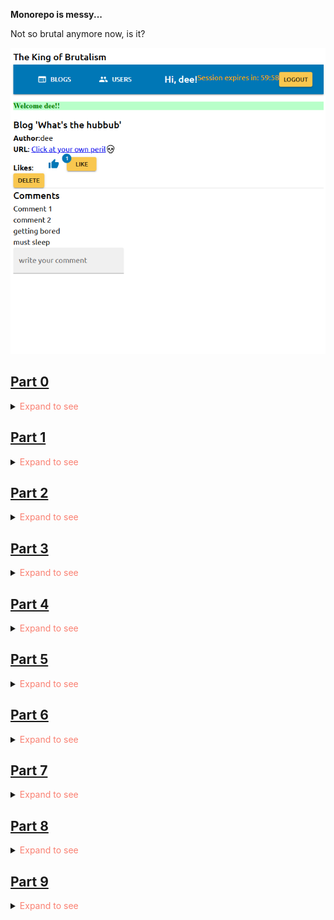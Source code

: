 <p><strong>Monorepo is messy...</strong></p>
<p>Not so brutal anymore now, is it?</p>

![alt text](image.png)

<h2><a href="https://github.com/boolYikes/fsopen/tree/main/Part00">Part 0</a></h2>
<details>
    <summary><span style="color:salmon">Expand to see</span></summary>
    <ul>
        <li>Ex01</li>
        <li>Ex02</li>
        <li>Ex03</li>
        <li><a href="https://github.com/boolYikes/fsopen/blob/main/Part00/ex04.md">Ex04</a></li>
        <li><a href="https://github.com/boolYikes/fsopen/blob/main/Part00/ex05.md">Ex05</a></li>
        <li><a href="https://github.com/boolYikes/fsopen/blob/main/Part00/ex06.md">Ex06</a></li>
    </ul>
</details>
<h2><a href="https://github.com/boolYikes/fsopen/tree/main/Part01">Part 1</a></h2>
<details>
    <summary><span style="color:salmon">Expand to see</span></summary>
    <ul>
        <li><a href="https://github.com/boolYikes/fsopen/tree/main/Part01/courseinfo/README.md">Ex1.1-1.5 course info</a></li>
        <li><a href="https://github.com/boolYikes/fsopen/tree/main/Part01/unicafe/README.md">Ex1.6-1.11 unicafe</a></li>
        <li><a href="https://github.com/boolYikes/fsopen/tree/main/Part01/anecdotes/README.md">Ex1.12-1.14 anecdote</a></li>
    </ul>
</details>
<h2><a href="https://github.com/boolYikes/fsopen/tree/main/Part02">Part 2</a></h2>
<details>
    <summary><span style="color:salmon">Expand to see</span></summary>
    <ul>
        <li><a href="https://github.com/boolYikes/fsopen/tree/main/Part02/courseinfo_continued">Ex2.1-2.5 course info continued</a></li>
        <li><a href="https://github.com/boolYikes/fsopen/tree/main/Part02/phonebook">Ex2.6-2.17 phonebook</a></li>
        <li><a href="https://github.com/boolYikes/fsopen/tree/main/Part02/data_for_countries">Ex2.18-2.20 data for countries</a></li>
    </ul>
</details>
<h2><a href="https://github.com/boolYikes/fsopen/tree/main/Part03">Part 3</a></h2>
<details>
    <summary><span style="color:salmon">Expand to see</span></summary>
    <ul>
        <li><a href="https://github.com/boolYikes/fsopen/tree/main/Part03/phonebook_backend">Ex3.1-3.11 phonebook backend</a></li>
        <li><a href="https://github.com/boolYikes/fsopen/tree/main/Part03/phonebook_backend/mongo.js">Ex3.12 phonebook database</a></li>
        <li><a href="https://github.com/boolYikes/fsopen/tree/main/Part03/phonebook_backend">Ex3.13-3.22 phonebook</a></li>
    </ul>
</details>
<h2><a href="https://github.com/boolYikes/fsopen/tree/main/Part04">Part 4</a></h2>
<details>
    <summary><span style="color:salmon">Expand to see</span></summary>
    <ul>
        <li><a href="https://github.com/boolYikes/fsopen/tree/main/Part04/blogList">Ex4.1-4.23 blog list</a></li>
    </ul>
</details>
<h2><a href="https://github.com/boolYikes/fsopen/tree/main/Part05">Part 5</a></h2>
<details>
    <summary><span style="color:salmon">Expand to see</span></summary>
    <ul>
        <li><a href="https://github.com/boolYikes/fsopen/tree/main/Part05/bloglist-frontend">Ex5.1-5.12 frontend</a></li>
        <li><a href="https://github.com/boolYikes/fsopen/tree/main/Part04/blogList">Ex5.1-5.16 backend</a></li>
        <li><a href="https://github.com/boolYikes/fsopen/tree/main/playwright">Ex5.17-5.23 end-to-end test with Playwright</a></li>
    </ul>
</details>
<h2><a href="https://github.com/boolYikes/fsopen/tree/main/Part06">Part 6</a></h2>
<details>
    <summary><span style="color:salmon">Expand to see</span></summary>
    <ul>
        <li><a href="https://github.com/boolYikes/fsopen/tree/main/Part06/unicafe-redux">Ex6.1-6.2 unicafe revisited</a></li>
        <li><a href="https://github.com/boolYikes/fsopen/tree/main/Part06/redux-anecdotes">Ex6.3-6.19 anecdote revisited</a></li>
        <li><a href="https://github.com/boolYikes/fsopen/tree/main/Part06/query-anecdotes">Ex6.20-6.24 anecdote with react query and useReduce</a></li>
    </ul>
</details>
<h2><a href="https://github.com/boolYikes/fsopen/tree/main/Part07">Part 7</a></h2>
<details>
    <summary><span style="color:salmon">Expand to see</span></summary>
    <ul>
        <li><a href="https://github.com/boolYikes/fsopen/tree/main/Part07/routed-anecdotes">Ex7.1-7.6 Routed anecdotes & custom hooks</a></li>
        <li><a href="https://github.com/boolYikes/fsopen/tree/main/Part07/country-hook">Ex7.7-7.8 Countries with custom hooks</a></li>
        <li><a href="https://github.com/boolYikes/fsopen/tree/main/Part07/blogList-revisited">Ex7.9-7.21 Bloglist revisited</a></li>
    </ul>
</details>
<h2><a href="https://github.com/boolYikes/fsopen/tree/main/Part08">Part 8</a></h2>
<details>
    <summary><span style="color:salmon">Expand to see</span></summary>
    <ul>
        <li>Note 1: `useServer` must be imported like this: require('graphql-ws/use/ws')</li>
        <li>Note 2: Not `pubsub.asyncIterator` but `pubsub.asyncIterableIterator`</li>
        <li>Note 3: Since the use of non-standalone server, you must manually go to the <a href="https://studio.apollographql.com/sandbox/explorer">sandbox url</a> for the backend UI</li>
        <li>Note 4: n+1 was solved by populating books and then measuring length of the books attrib</li>
        <li><a href="https://github.com/boolYikes/fsopen/tree/main/Part08/books-info">Ex8.1-8.7 Library with GraphQL</a></li>
        <li><a href="https://github.com/boolYikes/fsopen/tree/main/Part08/library-frontend">Ex8.8-8.12 Library frontend</a></li>
        <li><a href="https://github.com/boolYikes/fsopen/tree/main/Part08/books-info">Ex8.13-8.16 Library DB</a></li>
        <li><a href="https://github.com/boolYikes/fsopen/tree/main/Part08/library-frontend">Ex8.17-8.22 Library login & filter</a></li>
        <li><a href="https://github.com/boolYikes/fsopen/tree/main/Part08/library-frontend">Ex8.23-8.26 Library pub-sub</a></li>
    </ul>
</details>
<h2><a href="https://github.com/boolYikes/fsopen/tree/main/Part09">Part 9</a></h2>
<details>
    <summary><span style="color:salmon">Expand to see</span></summary>
    <ul>
        <li>Note 1: Added tags to commits</li>
        <li>Note 2: Ignore the commit messages that says "part10".</li>
        <li><a href="https://github.com/boolYikes/fsopen/tree/9.1/Part09/prac">Ex9.1 Body mass index</a></li>
        <li><a href="https://github.com/boolYikes/fsopen/tree/9.2/Part09/prac">Ex9.2 Exercise calculator</a></li>
        <li><a href="https://github.com/boolYikes/fsopen/tree/9.3/Part09/prac">Ex9.3 Command line</a></li>
        <li><a href="https://github.com/boolYikes/fsopen/tree/9.4/Part09/prac">Ex9.4 Express</a></li>
        <li><a href="https://github.com/boolYikes/fsopen/tree/9.5/Part09/prac">Ex9.5 WebBMI</a></li>
        <li><a href="https://github.com/boolYikes/fsopen/tree/9.6/Part09/prac">Ex9.6 Eslint</a></li>
        <li><a href="https://github.com/boolYikes/fsopen/tree/9.7/Part09/prac">Ex9.7 WebExercises</a></li>
        <li><a href="https://github.com/boolYikes/fsopen/tree/9.8/Part09/patientor/patientor_back">Ex9.8 Patientor backend 1</a></li>
        <li><a href="https://github.com/boolYikes/fsopen/tree/9.9/Part09/patientor">Ex9.9 Patientor backend 2</a></li>
        <li><a href="https://github.com/boolYikes/fsopen/tree/9.10/Part09/patientor">Ex9.10 Patientor backend 3</a></li>
        <li><a href="https://github.com/boolYikes/fsopen/tree/9.11/Part09/patientor">Ex9.11 Patientor backend 4</a></li>
        <li><a href="https://github.com/boolYikes/fsopen/tree/9.12/Part09/patientor">Ex9.12 Patientor backend 5</a></li>
        <li><a href="https://github.com/boolYikes/fsopen/tree/9.13/Part09/patientor">Ex9.13 Patientor backend 6</a></li>
        <li><a href="https://github.com/boolYikes/fsopen/tree/9.14/Part09/patientor">Ex9.14 Patientor backend 7</a></li>
        <li><a href="https://github.com/boolYikes/fsopen/tree/9.15/Part09/react-ts">Ex9.15 Vite with Typescript</a></li>
        <li><a href="https://github.com/boolYikes/fsopen/tree/9.16/Part09/react-ts">Ex9.16</a></li>
        <li><a href="https://github.com/boolYikes/fsopen/tree/9.17/Part09/flight-diary-front">Ex9.17 Flight diary frontend</a></li>
        <li><a href="https://github.com/boolYikes/fsopen/tree/9.18/Part09/flight-diary-front">Ex9.18 Flight diary add entry</a></li>
        <li><a href="https://github.com/boolYikes/fsopen/tree/9.19/Part09/flight-diary">Ex9.19 Flight diary error notification</a></li>
        <li><a href="https://github.com/boolYikes/fsopen/tree/9.20/Part09/flight-diary">Ex9.20 Flight diary radio + date type input</a></li>
        <li><a href="https://github.com/boolYikes/fsopen/tree/9.21/Part09/patientor">Ex9.21 Patientor, step 1</a></li>
        <li><a href="https://github.com/boolYikes/fsopen/tree/9.22/Part09/patientor">Ex9.22 Patientor, step 2</a></li>
        <li><a href="https://github.com/boolYikes/fsopen/tree/9.23/Part09/patientor">Ex9.23 Patientor, step 3</a></li>
        <li><a href="https://github.com/boolYikes/fsopen/tree/9.24/Part09/patientor">Ex9.24 Patientor, step 4</a></li>
        <li><a href="https://github.com/boolYikes/fsopen/tree/9.25/Part09/patientor">Ex9.25 Patientor, step 5</a></li>
    </ul>
</details>
